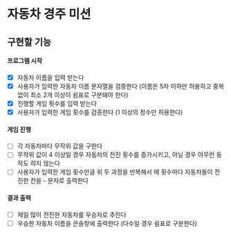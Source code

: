 # 자동차 경주 미션

## 구현할 기능

#### 프로그램 시작
- [x] 자동차 이름을 입력 받는다
- [x] 사용자가 입력한 자동차 이름 문자열을 검증한다 (이름은 5자 이하만 허용하고 중복없이 최소 2개 이상이 쉼표로 구분돼야 한다) 
- [x] 진행할 게임 횟수를 입력 받는다
- [x] 사용자가 입력한 게임 횟수를 검증한다 (1 이상의 정수만 허용한다)

#### 게임 진행
- [ ] 각 자동차마다 무작위 값을 구한다
- [ ] 무작위 값이 4 이상일 경우 자동차의 전진 횟수를 증가시키고, 아닐 경우 아무런 동작도 하지 않는다
- [ ] 사용자가 입력한 게임 횟수만큼 위 두 과정을 반복해서 매 횟수마다 자동차들이 전진한 칸을 - 문자로 출력한다

#### 결과 출력
- [ ] 제일 많이 전진한 자동차를 우승자로 추린다
- [ ] 우승한 자동차 이름을 콘솔창에 출력한다 (다수일 경우 쉼표로 구분한다)